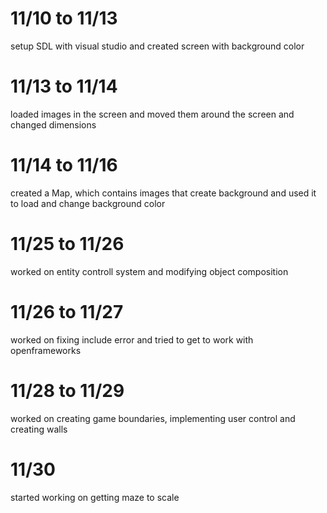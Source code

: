 

# 11/10 to 11/13
setup SDL with visual studio and created screen with background color

# 11/13 to 11/14
loaded images in the screen and moved them around the screen and changed dimensions

# 11/14 to 11/16
created a Map, which contains images that create background and used it to load and change background color

# 11/25 to 11/26
worked on entity controll system and modifying object composition

# 11/26 to 11/27
worked on fixing include error and tried to get to work with openframeworks

# 11/28 to 11/29
worked on creating game boundaries, implementing user control and creating walls

# 11/30
started working on getting maze to scale
